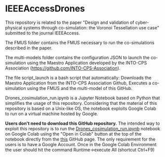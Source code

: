 # IEEEAccessDrones

This repository is related to the paper "Design and validation of cyber-physical systems through co-simulation: the Voronoi Tessellation use case" submitted to the journal IEEEAccess.

The FMUS folder contains the FMUS necessary to run the co-simulations described in the paper.

The multi-models folder contains the configuration JSON to launch the co-simulation using the Maestro Application developed by the INTO-CPS Association (https://github.com/INTO-CPS-Association).

The file script_launch is a bash script that automatically:
  Downloads the Maestro Application from the INTO-CPS Association Github,
  Executes a co-simulation using the FMUS and the multi-model of this GitHub.

  Drones_cosimulation_run.ipynb is a Jupyter Notebook based on Python that simplifies the usage of this repository.
Considering that the material of this repository is based on a Unix-like OS, the notebook exploits Google Colab to run on a virtual machine hosted by Google.

<b>Users don't need to download this GitHub repository.</b>
The intended way to exploit this repository is to run the [Drones_cosimulation_run.ipynb](./Drones_cosimulation_run.ipynb) notebook on Google Colab using the "Open in Colab" button at the top of the notebook directly from the [this](./Drones_cosimulation_run.ipynb) GitHub page.
The only requirement for the users is to have a Google Account.
Once in the Google Colab Environment the user should hit the command Runtime->execute All (shortcut Ctrl+F9) 
